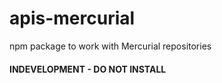 # apis-mercurial
npm package to work with Mercurial repositories

#### INDEVELOPMENT - DO NOT INSTALL

